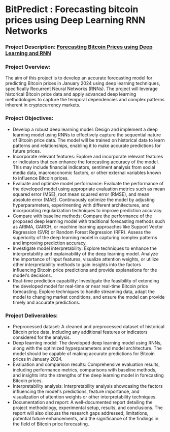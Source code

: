 # BitPredict : Forecasting bitcoin prices using Deep Learning RNN Networks 

### Project Description: [Forecasting Bitcoin Prices using Deep Learning and RNN]()

### Project Overview:
The aim of this project is to develop an accurate forecasting model for predicting Bitcoin prices in January 2024 using deep learning techniques, specifically Recurrent Neural Networks (RNNs). The project will leverage historical Bitcoin price data and apply advanced deep learning methodologies to capture the temporal dependencies and complex patterns inherent in cryptocurrency markets.

### Project Objectives:

- Develop a robust deep learning model: Design and implement a deep learning model using RNNs to effectively capture the sequential nature of Bitcoin price data. The model will be trained on historical data to learn patterns and relationships, enabling it to make accurate predictions for future prices.
- Incorporate relevant features: Explore and incorporate relevant features or indicators that can enhance the forecasting accuracy of the model. This may include financial indicators, sentiment analysis from social media data, macroeconomic factors, or other external variables known to influence Bitcoin prices.
- Evaluate and optimize model performance: Evaluate the performance of the developed model using appropriate evaluation metrics such as mean squared error (MSE), root mean squared error (RMSE), and mean absolute error (MAE). Continuously optimize the model by adjusting hyperparameters, experimenting with different architectures, and incorporating regularization techniques to improve prediction accuracy.
- Compare with baseline methods: Compare the performance of the proposed deep learning model with traditional forecasting methods such as ARIMA, GARCH, or machine learning approaches like Support Vector Regression (SVR) or Random Forest Regression (RFR). Assess the superiority of the deep learning model in capturing complex patterns and improving prediction accuracy.
- Investigate model interpretability: Explore techniques to enhance the interpretability and explainability of the deep learning model. Analyze the importance of input features, visualize attention weights, or utilize other interpretability methods to gain insights into the factors influencing Bitcoin price predictions and provide explanations for the model's decisions.
- Real-time prediction capability: Investigate the feasibility of extending the developed model for real-time or near real-time Bitcoin price forecasting. Explore techniques to handle streaming data, adapt the model to changing market conditions, and ensure the model can provide timely and accurate predictions.

### Project Deliverables:

- Preprocessed dataset: A cleaned and preprocessed dataset of historical Bitcoin price data, including any additional features or indicators considered for the analysis.
- Deep learning model: The developed deep learning model using RNNs, along with the optimized hyperparameters and model architecture. The model should be capable of making accurate predictions for Bitcoin prices in January 2024.
- Evaluation and comparison results: Comprehensive evaluation results, including performance metrics, comparisons with baseline methods, and insights into the strengths of the deep learning model in forecasting Bitcoin prices.
- Interpretability analysis: Interpretability analysis showcasing the factors influencing the model's predictions, feature importance, and visualization of attention weights or other interpretability techniques.
- Documentation and report: A well-documented report detailing the project methodology, experimental setup, results, and conclusions. The report will also discuss the research gaps addressed, limitations, potential future enhancements, and the significance of the findings in the field of Bitcoin price forecasting.
